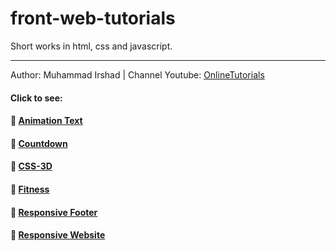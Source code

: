 # front-web-tutorials
Short works in html, css and javascript.

---
Author: Muhammad Irshad | Channel Youtube: [OnlineTutorials](https://www.youtube.com/c/OnlineTutorials4Designers)
#### Click to see:
#### 🚀 [Animation Text](https://front-web-tutorials.vercel.app/Animation-Text/main.html)
#### 🚀 [Countdown](https://front-web-tutorials.vercel.app/Countdown/main.html)
#### 🚀 [CSS-3D](https://front-web-tutorials.vercel.app/CSS-3D/main.html)
#### 🚀 [Fitness](https://front-web-tutorials.vercel.app/Fitness/main.html)
#### 🚀 [Responsive Footer](https://front-web-tutorials.vercel.app/Responsive-Footer/main.html)
#### 🚀 [Responsive Website](https://front-web-tutorials.vercel.app/Responsive-Website/main.html)
